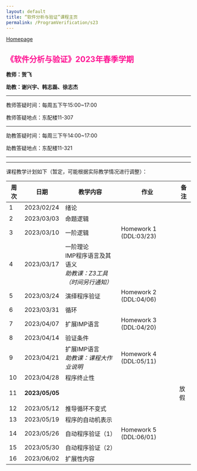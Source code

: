 ```yaml
---
layout: default
title: “软件分析与验证”课程主页
permalink: /ProgramVerification/s23
---
```


[Homepage](../../../index.html)

## <font color=FF1493>《软件分析与验证》2023年春季学期</font>

**教师：贺飞**

**助教：谢兴宇、韩志磊、徐志杰**

---

教师答疑时间：每周五下午15:00~17:00

教师答疑地点：东配楼11-307

---

助教答疑时间：每周三下午14:00~17:00

助教答疑地点：东配楼11-321

---

<!-- 期末考试时间：2022-06-11(周六) 19:00~21:00	 -->
<!-- 期末考试地点：建馆报告厅 -->

---

课程教学计划如下（暂定，可能根据实际教学情况进行调整）：

| 周次 | 日期  | 教学内容  | 作业    | 备注   |
| ---- | ---------- | ------- | --------- | -------- |
| 1    | 2023/02/24 | 绪论    |    |     |
| 2    | 2023/03/03 | 命题逻辑   |  |                    |
| 3    | 2023/03/10 | 一阶逻辑 | Homework 1 (DDL:03/23) |  |
| 4    | 2023/03/17 | 一阶理论<br />IMP程序语言及其语义<br />*助教课：Z3工具（时间另行通知）*|  |  |
| 5    | 2023/03/24 | 演绎程序验证 | Homework 2 (DDL:04/06) |  |
| 6    | 2023/03/31 | 循环 |  |  |
| 7    | 2023/04/07 | 扩展IMP语言 | Homework 3 (DDL:04/20) |  |
| 8    | 2023/04/14 | 验证条件         |        |               |
| 9    | 2023/04/21 | 扩展IMP语言<br/>*助教课：课程大作业说明* | Homework 4 (DDL:05/11) |  |
| 10   | 2023/04/28 | 程序终止性|  |  |
| 11   | <b>2023/05/05</b> |  |  | 放假 |
| 12   | 2023/05/12 | 推导循环不变式|    |       |
| 13   | 2023/05/19 | 程序的自动机表示  |       |        |
| 14   | 2023/05/26 | 自动程序验证（1） | Homework 5 (DDL:06/01) |      |
| 15   | 2023/05/30 | 自动程序验证（2） |   |               |
| 16   | 2023/06/02 | 扩展性内容 |      |               |

